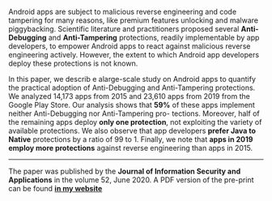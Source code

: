Android apps are subject to malicious reverse engineering and code tampering for many reasons, like premium features unlocking and malware piggybacking. Scientific literature and practitioners proposed several **Anti-Debugging** and **Anti-Tampering** protections, readily implementable by app developers, to empower Android apps to react against malicious reverse engineering actively. However, the extent to which Android app developers deploy these protections is not known.  

In this paper, we describ e alarge-scale study on Android apps to quantify the practical adoption of Anti-Debugging and Anti-Tampering protections. We analyzed 14,173 apps from 2015 and 23,610 apps from 2019 from the Google Play Store. Our analysis shows that **59%** of these apps implement neither Anti-Debugging nor Anti-Tampering pro- tections. Moreover, half of the remaining apps deploy **only one protection**, not exploiting the variety of available protections. We also observe that app developers **prefer Java to Native** protections by a ratio of 99 to 1. Finally, we note that **apps in 2019 employ more protections** against reverse engineering than apps in 2015.
<hr />

The paper was published by the **Journal of Information Security and Applications** in the volume 52, June 2020. A PDF version of the pre-print can be found [**in my website**](https://stefanoberlato.it/publications/)
